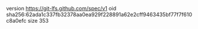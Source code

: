 version https://git-lfs.github.com/spec/v1
oid sha256:62ada1c337fb32378aa0ea929f228891a62e2cff9463435bf77f7f610c8a0efc
size 353
